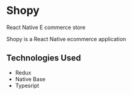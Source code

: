 # Shopy
React Native E commerce store

Shopy is a React Native ecommerce application

## Technologies Used

* Redux
* Native Base
* Typesript

